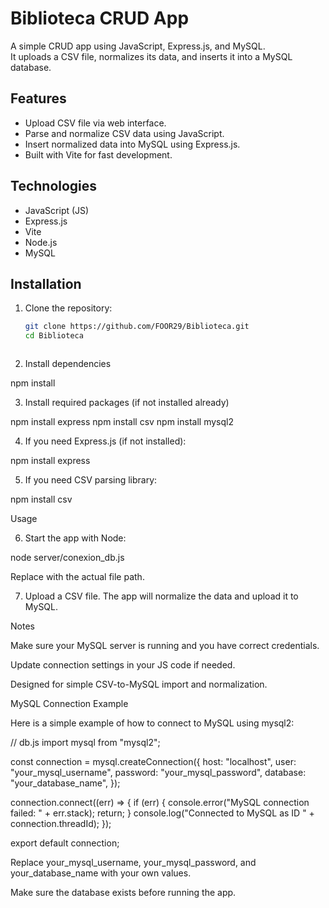 # Biblioteca CRUD App

A simple CRUD app using JavaScript, Express.js, and MySQL.  
It uploads a CSV file, normalizes its data, and inserts it into a MySQL database.

## Features
- Upload CSV file via web interface.
- Parse and normalize CSV data using JavaScript.
- Insert normalized data into MySQL using Express.js.
- Built with Vite for fast development.

## Technologies
- JavaScript (JS)
- Express.js
- Vite
- Node.js
- MySQL

## Installation

1. Clone the repository:
   ```bash
   git clone https://github.com/FOOR29/Biblioteca.git
   cd Biblioteca



2. Install dependencies

npm install


3. Install required packages (if not installed already)

npm install express
npm install csv
npm install mysql2


4. If you need Express.js (if not installed):

npm install express


5. If you need CSV parsing library:

npm install csv



Usage

6. Start the app with Node:

node server/conexion_db.js

Replace <path-to-your-main-js-file> with the actual file path.




7. Upload a CSV file. The app will normalize the data and upload it to MySQL.



Notes

Make sure your MySQL server is running and you have correct credentials.

Update connection settings in your JS code if needed.

Designed for simple CSV-to-MySQL import and normalization.




MySQL Connection Example

Here is a simple example of how to connect to MySQL using mysql2:

// db.js
import mysql from "mysql2";

const connection = mysql.createConnection({
  host: "localhost",
  user: "your_mysql_username",
  password: "your_mysql_password",
  database: "your_database_name",
});

connection.connect((err) => {
  if (err) {
    console.error("MySQL connection failed: " + err.stack);
    return;
  }
  console.log("Connected to MySQL as ID " + connection.threadId);
});

export default connection;

Replace your_mysql_username, your_mysql_password, and your_database_name with your own values.

Make sure the database exists before running the app.